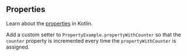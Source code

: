 ## Properties

Learn about the [properties](https://kotlinlang.org/docs/reference/properties.html) in Kotlin.

Add a custom setter to `PropertyExample.propertyWithCounter` so that
the `counter` property is incremented every time the `propertyWithCounter` is assigned. 

